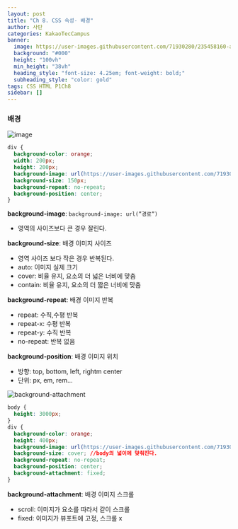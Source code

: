 ```yaml
---
layout: post
title: "Ch 8. CSS 속성- 배경"
author: 사탄
categories: KakaoTecCampus
banner:
  image: https://user-images.githubusercontent.com/71930280/235458160-a212376f-7f4e-4197-a6a2-c099510c9af2.png
  background: "#000"
  height: "100vh"
  min_height: "38vh"
  heading_style: "font-size: 4.25em; font-weight: bold;"
  subheading_style: "color: gold"
tags: CSS HTML P1Ch8
sidebar: []
---
```


### 배경

![image](https://user-images.githubusercontent.com/71930280/235458376-1b3bb396-ca27-4c78-a650-1189e1970393.png)

```css
div {
  background-color: orange;
  width: 200px;
  height: 200px;
  background-image: url(https://user-images.githubusercontent.com/71930280/235451440-2f238ca6-f01a-4a8d-a1ab-bf7426239a00.png);
  background-size: 150px;
  background-repeat: no-repeat;
  background-position: center;
}
```

**background-image**: `background-image: url(”경로”)`

- 영역의 사이즈보다 큰 경우 잘린다.

**background-size**: 배경 이미지 사이즈

- 영역 사이즈 보다 작은 경우 반복된다.
- auto: 이미지 실제 크기
- cover: 비율 유지, 요소의 더 넓은 너비에 맞춤
- contain: 비율 유지, 요소의 더 짧은 너비에 맞춤

**background-repeat**: 배경 이미지 반복

- repeat: 수직,수평 반복
- repeat-x: 수평 반복
- repeat-y: 수직 반복
- no-repeat: 반복 없음

**background-position**: 배경 이미지 위치

- 방향: top, bottom, left, rightm center
- 단위: px, em, rem…

![background-attachment](https://user-images.githubusercontent.com/71930280/235458282-216af869-f475-4b13-b41c-b62a137c92a0.gif)

```css
body {
  height: 3000px;
}
div {
  background-color: orange;
  height: 400px;
  background-image: url(https://user-images.githubusercontent.com/71930280/235451440-2f238ca6-f01a-4a8d-a1ab-bf7426239a00.png);
  background-size: cover; //body의 넓이에 맞춰진다.
  background-repeat: no-repeat;
  background-position: center;
  background-attachment: fixed;
}
```

**background-attachment**: 배경 이미지 스크롤

- scroll: 이미지가 요소를 따라서 같이 스크롤
- fixed: 이미지가 뷰포트에 고정, 스크롤 x
